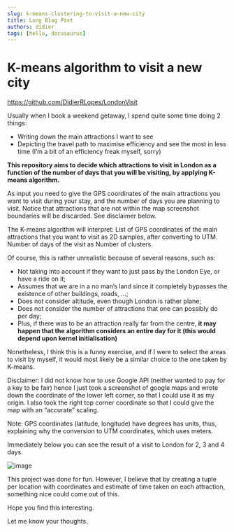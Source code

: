 ```yaml
---
slug: k-means-clustering-to-visit-a-new-city
title: Long Blog Post
authors: didier
tags: [hello, docusaurus]
---
```


# K-means algorithm to visit a new city

https://github.com/DidierRLopes/LondonVisit

Usually when I book a weekend getaway, I spend quite some time doing 2 things:

- Writing down the main attractions I want to see
- Depicting the travel path to maximise efficiency and see the most in less time (I’m a bit of an efficiency freak myself, sorry)

**This repository aims to decide which attractions to visit in London as a function of the number of days that you will be visiting, by applying K-means algorithm.**

As input you need to give the GPS coordinates of the main attractions you want to visit during your stay, and the number of days you are planning to visit. Notice that attractions that are not within the map screenshot boundaries will be discarded. See disclaimer below.

The K-means algorithm will interpret: List of GPS coordinates of the main attractions that you want to visit as 2D samples, after converting to UTM. Number of days of the visit as Number of clusters.

Of course, this is rather unrealistic because of several reasons, such as:

- Not taking into account if they want to just pass by the London Eye, or have a ride on it;
- Assumes that we are in a no man’s land since it completely bypasses the existence of other buildings, roads, …;
- Does not consider altitude, even though London is rather plane;
- Does not consider the number of attractions that one can possibly do per day;
- Plus, if there was to be an attraction really far from the centre, **it may happen that the algorithm considers an entire day for it (this would depend upon kernel initialisation)**

Nonetheless, I think this is a funny exercise, and if I were to select the areas to visit by myself, it would most likely be a similar choice to the one taken by K-means.

Disclaimer: I did not know how to use Google API (neither wanted to pay for a key to be fair) hence I just took a screenshot of google maps and wrote down the coordinate of the lower left corner, so that I could use it as my origin. I also took the right top corner coordinate so that I could give the map with an “accurate” scaling.

Note: GPS coordinates (latitude, longitude) have degrees has units, thus, explaining why the conversion to UTM coordinates, which uses meters.

Immediately below you can see the result of a visit to London for 2, 3 and 4 days.

![image](https://github.com/Meg1211/my-website/assets/88618738/1085caea-fe72-439a-ba05-b0f6d5883719)

This project was done for fun. However, I believe that by creating a tuple per location with coordinates and estimate of time taken on each attraction, something nice could come out of this.

Hope you find this interesting.

Let me know your thoughts.
